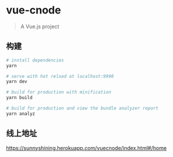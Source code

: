 # vue-cnode

> A Vue.js project

## 构建

``` bash
# install dependencies
yarn

# serve with hot reload at localhost:9990
yarn dev

# build for production with minification
yarn build

# build for production and view the bundle analyzer report
yarn analyz
```

## 线上地址

https://sunnyshining.herokuapp.com/vuecnode/index.html#/home